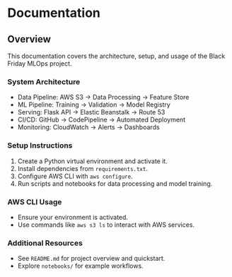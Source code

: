 # Documentation

## Overview
This documentation covers the architecture, setup, and usage of the Black Friday MLOps project.

### System Architecture
- Data Pipeline: AWS S3 → Data Processing → Feature Store
- ML Pipeline: Training → Validation → Model Registry
- Serving: Flask API → Elastic Beanstalk → Route 53
- CI/CD: GitHub → CodePipeline → Automated Deployment
- Monitoring: CloudWatch → Alerts → Dashboards

### Setup Instructions
1. Create a Python virtual environment and activate it.
2. Install dependencies from `requirements.txt`.
3. Configure AWS CLI with `aws configure`.
4. Run scripts and notebooks for data processing and model training.

### AWS CLI Usage
- Ensure your environment is activated.
- Use commands like `aws s3 ls` to interact with AWS services.

### Additional Resources
- See `README.md` for project overview and quickstart.
- Explore `notebooks/` for example workflows.
